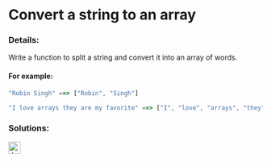 # Convert a string to an array

### Details:

Write a function to split a string and convert it into an array of words.

#### For example:

```javascript
"Robin Singh" ==> ["Robin", "Singh"]

"I love arrays they are my favorite" ==> ["I", "love", "arrays", "they", "are", "my", "favorite"]
```

### Solutions:

[<img src="https://github.com/CrappyCodeMaker/Training-How-to-Code/blob/master/images/logo/javascript.svg" height="24px" alt="JavaScript">](https://github.com/CrappyCodeMaker/CODEWARS/blob/main/5%20kyu/Gap%20in%20Primes/Solutions/JS.js)

